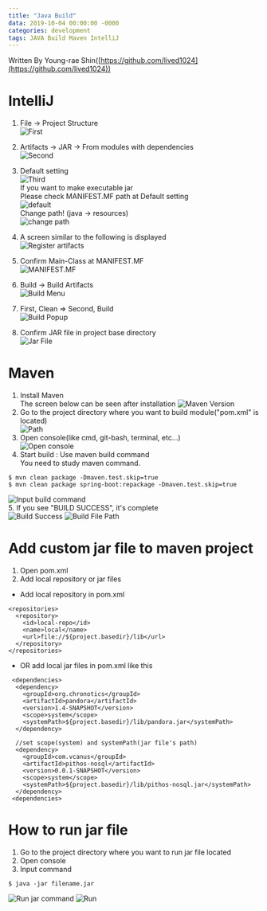 ```yaml
---
title: "Java Build"
data: 2019-10-04 00:00:00 -0000
categories: development 
tags: JAVA Build Maven IntelliJ
---
```


Written By Young-rae Shin([https://github.com/lived1024](https://github.com/lived1024))  

# IntelliJ
 1. File -> Project Structure  
  ![First](https://user-images.githubusercontent.com/41990925/70882756-157a6900-2014-11ea-9d9c-2d5b70e1abc6.png)  
 2. Artifacts -> JAR -> From modules with dependencies  
  ![Second](https://user-images.githubusercontent.com/41990925/70882757-157a6900-2014-11ea-9b01-ea4d4a6e245c.png)  
 3. Default setting  
  ![Third](https://user-images.githubusercontent.com/41990925/70882754-14e1d280-2014-11ea-8a3f-d2a53539d6f8.png)  
  If you want to make executable jar  
  Please check MANIFEST.MF path at Default setting  
  ![default](https://user-images.githubusercontent.com/41990925/70882753-14e1d280-2014-11ea-8b13-034e5bb40105.png)  
  Change path! (java -> resources)  
  ![change path](https://user-images.githubusercontent.com/41990925/70882755-157a6900-2014-11ea-9389-2e582ca34d0f.png)  
 
 4. A screen similar to the following is displayed  
  ![Register artifacts](https://user-images.githubusercontent.com/41990925/70882750-14493c00-2014-11ea-8772-9229606899e0.png)  
 5. Confirm Main-Class at MANIFEST.MF  
  ![MANIFEST.MF](https://user-images.githubusercontent.com/41990925/70882752-14e1d280-2014-11ea-9a97-b81436e56105.png)  
 6. Build -> Build Artifacts  
  ![Build Menu](https://user-images.githubusercontent.com/41990925/70882748-14493c00-2014-11ea-9825-ae90e839c5e8.png)  
 7. First, Clean => Second, Build  
  ![Build Popup](https://user-images.githubusercontent.com/41990925/70882751-14e1d280-2014-11ea-832c-7008acdd6b74.png)  
 8. Confirm JAR file in project base directory  
  ![Jar File](https://user-images.githubusercontent.com/41990925/70882749-14493c00-2014-11ea-95e7-f3ae6b6f7b4e.png)  
 
# Maven
 1. Install Maven  
  The screen below can be seen after installation
  ![Maven Version](https://user-images.githubusercontent.com/41990925/71044871-42df2800-2176-11ea-96f7-5e8ce6c4901e.png)  
 2. Go to the project directory where you want to build module("pom.xml" is located)  
  ![Path](https://user-images.githubusercontent.com/41990925/71045085-006a1b00-2177-11ea-8b18-30208955f384.png)  
 3. Open console(like cmd, git-bash, terminal, etc...)  
  ![Open console](https://user-images.githubusercontent.com/41990925/71045174-5f2f9480-2177-11ea-870c-47d3ee303a64.png)  
 4. Start build : Use maven build command  
  You need to study maven command.
  ```
  $ mvn clean package -Dmaven.test.skip=true
  $ mvn clean package spring-boot:repackage -Dmaven.test.skip=true
  ```
  ![Input build command](https://user-images.githubusercontent.com/41990925/71045395-1d531e00-2178-11ea-8a43-4be3403cbe5d.png)  
 5. If you see "BUILD SUCCESS", it's complete  
  ![Build Success](https://user-images.githubusercontent.com/41990925/71045498-791da700-2178-11ea-953d-44a78da3ef54.png)
  ![Build File Path](https://user-images.githubusercontent.com/41990925/71047750-29db7480-2180-11ea-93ad-e98eed151b49.png)

# Add custom jar file to maven project
 1. Open pom.xml  
 2. Add local repository or jar files  
  - Add local repository in pom.xml
   ```
   <repositories>
     <repository>
       <id>local-repo</id>
       <name>local</name>
       <url>file://${project.basedir}/lib</url>
     </repository>
   </repositories>
   ```
  - OR add local jar files in pom.xml like this
   ```
    <dependencies>
     <dependency>
       <groupId>org.chronotics</groupId>
       <artifactId>pandora</artifactId>
       <version>1.4-SNAPSHOT</version>
       <scope>system</scope>
       <systemPath>${project.basedir}/lib/pandora.jar</systemPath>
     </dependency>

     //set scope(system) and systemPath(jar file's path)
     <dependency>
       <groupId>com.vcanus</groupId>
       <artifactId>pithos-nosql</artifactId>
       <version>0.0.1-SNAPSHOT</version>
       <scope>system</scope>
       <systemPath>${project.basedir}/lib/pithos-nosql.jar</systemPath>
     </dependency>
    <dependencies>
   ```

# How to run jar file
1. Go to the project directory where you want to run jar file located
2. Open console  
3. Input command
 ```
 $ java -jar filename.jar
 ```
 ![Run jar command](https://user-images.githubusercontent.com/41990925/71047954-d0277a00-2180-11ea-8e4d-59ea5acd3612.png)
 ![Run](https://user-images.githubusercontent.com/41990925/71047977-f0573900-2180-11ea-80b9-6348577f30e7.png)
